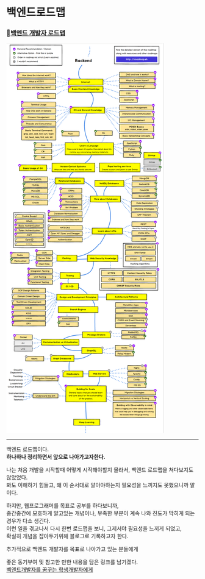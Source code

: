 # 백엔드로드맵
### 📝[백엔드 개발자 로드맵](https://roadmap.sh/backend)

![roadMap image](./images/backendRoadMap.png)

---
백엔드 로드맵이다.   
**하나하나 정리하면서 앞으로 나아가고자한다.**

나는 처음 개발을 시작할때 어떻게 시작해야할지 몰라서, 백엔드 로드맵을 쳐다보지도 않았었다.   
봐도 이해하기 힘들고, 왜 이 순서대로 알아야하는지 필요성을 느끼지도 못했으니까 말이다.    

 

하지만, 웹프로그래머를 목표로 공부를 하다보니까,    
중간중간에 모호하게 알고있는 개념이나, 부족한 부분이 계속 나와 진도가 막히게 되는 경우가 다소 생긴다.    
이런 일을 겪고나서 다시 한번 로드맵을 보니, 그제서야 필요성을 느끼게 되었고,    
확실히 개념을 잡아두기위해 블로그로 기록하고자 한다.   
    
 

 

추가적으로 백엔드 개발자를 목표로 나아가고 있는 분들에게    

좋은 동기부여 및 참고한 만한 내용을 담은 링크를 남기겠다.   
[벡엔드개발자를 꿈꾸는 학생개발자에게](https://d2.naver.com/news/3435170)
